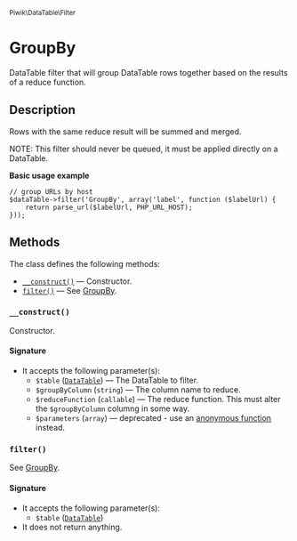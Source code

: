 <small>Piwik\DataTable\Filter</small>

GroupBy
=======

DataTable filter that will group DataTable rows together based on the results of a reduce function.

Description
-----------

Rows with the same reduce result will be summed and merged.

NOTE: This filter should never be queued, it must be applied directly on a DataTable.

**Basic usage example**

    // group URLs by host
    $dataTable->filter('GroupBy', array('label', function ($labelUrl) {
        return parse_url($labelUrl, PHP_URL_HOST);
    }));

Methods
-------

The class defines the following methods:

- [`__construct()`](#__construct) &mdash; Constructor.
- [`filter()`](#filter) &mdash; See [GroupBy](#).

<a name="__construct" id="__construct"></a>
<a name="__construct" id="__construct"></a>
### `__construct()`

Constructor.

#### Signature

- It accepts the following parameter(s):
    - `$table` ([`DataTable`](../../../Piwik/DataTable.md)) &mdash; The DataTable to filter.
    - `$groupByColumn` (`string`) &mdash; The column name to reduce.
    - `$reduceFunction` (`callable`) &mdash; The reduce function. This must alter the `$groupByColumn` columng in some way.
    - `$parameters` (`array`) &mdash; deprecated - use an [anonymous function](http://php.net/manual/en/functions.anonymous.php) instead.

<a name="filter" id="filter"></a>
<a name="filter" id="filter"></a>
### `filter()`

See [GroupBy](#).

#### Signature

- It accepts the following parameter(s):
    - `$table` ([`DataTable`](../../../Piwik/DataTable.md))
- It does not return anything.

